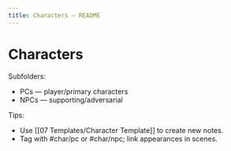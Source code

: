 ```yaml
---
title: Characters — README
---
```


# Characters

Subfolders:
- PCs — player/primary characters
- NPCs — supporting/adversarial

Tips:
- Use [[07 Templates/Character Template]] to create new notes.
- Tag with #char/pc or #char/npc; link appearances in scenes.
